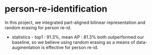 # person-re-identification
In this project, we integrated part-aligned bilinear representation and random erasing for person re-id.  
- statistics - top1 : 91.3%, mean AP : 81.3% both outperformed our baseline, so we believe using random erasing as a means of data-augmentation is effective for person re-id.
